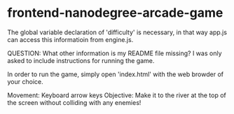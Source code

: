 frontend-nanodegree-arcade-game
===============================

The global variable declaration of 'difficulty' is necessary, in that way app.js can access this informatioin from engine.js.

QUESTION:  What other information is my README file missing?  I was only asked to include instructions for running the game.  

In order to run the game, simply open 'index.html' with the web browder of your choice.

Movement:  Keyboard arrow keys
Objective:  Make it to the river at the top of the screen without colliding
with any enemies!
